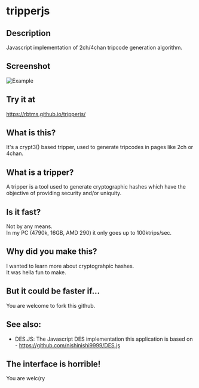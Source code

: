 # tripperjs

## Description
Javascript implementation of 2ch/4chan tripcode generation algorithm.<br>

## Screenshot
![Example](https://i.imgur.com/hn4Fjor.png)

## Try it at
https://rbtms.github.io/tripperjs/

## What is this?
It's a crypt3() based tripper, used to generate tripcodes in pages like 2ch or 4chan.

## What is a tripper?
A tripper is a tool used to generate cryptographic hashes which have the objective of providing security and/or uniquity.

## Is it fast?
Not by any means.<br>
In my PC (4790k, 16GB, AMD 290) it only goes up to 100ktrips/sec.

## Why did you make this?
I wanted to learn more about cryptograhpic hashes.<br>
It was hella fun to make.

## But it could be faster if...
You are welcome to fork this github.

## See also:
- DES.JS: The Javascript DES implementation this application is based on - https://github.com/nishinishi9999/DES.js

## The interface is horrible!
You are welc(ry
